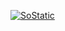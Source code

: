 [![SoStatic](https://app.sostatic.xyz/GithubPreview.png "SoStatic")](https://app.sostatic.xyz "SoStatic")